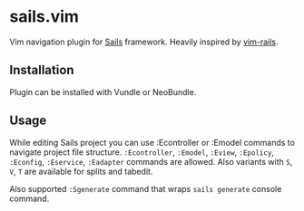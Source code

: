 # sails.vim

Vim navigation plugin for [Sails](https://github.com/balderdashy/sails) framework. Heavily inspired by [vim-rails](https://github.com/tpope/vim-rails).

## Installation

Plugin can be installed with Vundle or NeoBundle.

## Usage

While editing Sails project you can use :Econtroller or :Emodel commands to navigate project file structure.
`:Econtroller`, `:Emodel`, `:Eview`, `:Epolicy`, `:Econfig`, `:Eservice`, `:Eadapter` commands are allowed. Also variants with `S`, `V`, `T` are available for splits and tabedit.

Also supported `:Sgenerate` command that wraps `sails generate` console command.
